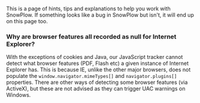 This is a page of hints, tips and explanations to help you work with SnowPlow. If something looks like a bug in SnowPlow but isn't, it will end up on this page too.

### Why are browser features all recorded as null for Internet Explorer?

With the exceptions of cookies and Java, our JavaScript tracker cannot detect what browser features (PDF, Flash etc) a given instance of Internet Explorer has. This is because IE, unlike the other major browsers, does not populate the `window.navigator.mimeTypes[]` and `navigator.plugins[]` properties. There are other ways of detecting some browser features (via ActiveX), but these are not advised as they can trigger UAC warnings on Windows.
